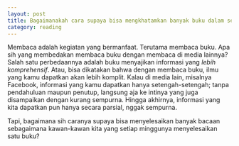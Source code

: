 ```yaml
--- 
layout: post
title: Bagaimanakah cara supaya bisa mengkhatamkan banyak buku dalam sebulan?
category: reading
--- 
```


Membaca adalah kegiatan yang bermanfaat. Terutama membaca buku. Apa sih yang membedakan membaca buku dengan membaca di media lainnya? Salah satu perbedaannya adalah buku menyajikan informasi yang _lebih komprehensif_. Atau, bisa dikatakan bahwa dengan membaca buku, ilmu yang kamu dapatkan akan lebih komplit. Kalau di media lain, misalnya Facebook, informasi yang kamu dapatkan hanya setengah-setengah; tanpa pendahuluan maupun penutup, langsung aja ke intinya yang juga disampaikan dengan kurang sempurna. Hingga akhirnya, informasi yang kita dapatkan pun hanya secara parsial, nggak sempurna.

Tapi, bagaimana sih caranya supaya bisa menyelesaikan banyak bacaan sebagaimana kawan-kawan kita yang setiap minggunya menyelesaikan satu buku? 